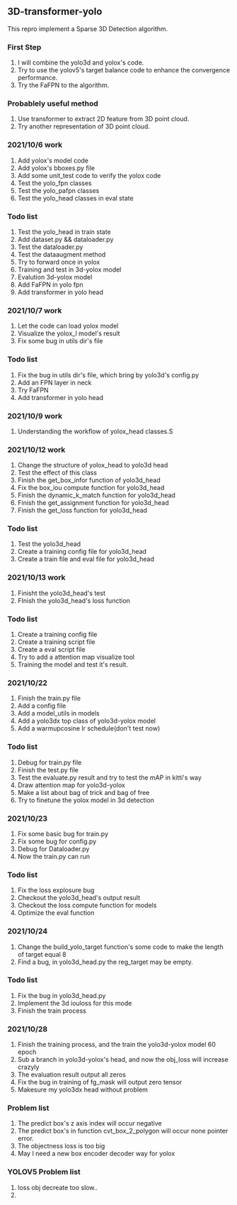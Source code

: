 ## 3D-transformer-yolo
This repro implement a Sparse 3D Detection algorithm.

### First Step
1. I will combine the yolo3d and yolox's code.
2. Try to use the yolov5's target balance code to enhance the convergence performance.
3. Try the FaFPN to the algorithm.

### Probablely useful method
1. Use transformer to extract 2D feature from 3D point cloud.
2. Try another representation of 3D point cloud.


### 2021/10/6 work
1. Add yolox's model code
2. Add yolox's bboxes.py file
3. Add some unit_test code to verify the yolox code
4. Test the yolo_fpn classes
5. Test the yolo_pafpn classes
6. Test the yolo_head classes in eval state

### Todo list
1. Test the yolo_head in train state
2. Add dataset.py && dataloader.py
3. Test the dataloader.py
4. Test the dataaugment method
5. Try to forward once in yolox
6. Training and test in 3d-yolox model
7. Evalution 3d-yolox model
8. Add FaFPN in yolo fpn
9. Add transformer in yolo head 

### 2021/10/7 work
1. Let the code can load yolox model
2. Visualize the yolox_l model's result
3. Fix some bug in utils dir's file

### Todo list
1. Fix the bug in utils dir's file, which bring by yolo3d's config.py
2. Add an FPN layer in neck
3. Try FaFPN
4. Add transformer in yolo head


### 2021/10/9 work
1. Understanding the workflow of yolox_head classes.S

### 2021/10/12 work
1. Change the structure of yolox_head to yolo3d head
2. Test the effect of this class
3. Finish the get_box_infor function of yolo3d_head
4. Fix the box_iou compute function for yolo3d_head
5. Finish the dynamic_k_match function for yolo3d_head
6. Finish the get_assignment function for yolo3d_head
7. Finish the get_loss function for yolo3d_head

### Todo list
1. Test the yolo3d_head
2. Create a training config file for yolo3d_head
3. Create a train file and eval file for yolo3d_head

### 2021/10/13 work
1. Finisht the yolo3d_head's test
2. FInish the yolo3d_head's loss function

### Todo list
1. Create a training config file
2. Create a training script file
3. Create a eval script file
4. Try to add a attention map visualize tool
5. Training the model and test it's result.

### 2021/10/22
1. Finish the train.py file
2. Add a config file
3. Add a model_utils in models
4. Add a yolo3dx top class of yolo3d-yolox model
5. Add a warmupcosine lr schedule(don't test now)

### Todo list
1. Debug for train.py file
2. Finish the test.py file
3. Test the evaluate.py result and try to test the mAP in kitti's way
4. Draw attention map for yolo3d-yolox
5. Make a list about bag of trick and bag of free
6. Try to finetune the yolox model in 3d detection 

### 2021/10/23
1. Fix some basic bug for train.py
2. Fix some bug for config.py
3. Debug for Dataloader.py
4. Now the train.py can run

### Todo list
1. Fix the loss explosure bug
2. Checkout the yolo3d_head's output result
3. Checkout the loss compute function for models
4. Optimize the eval function

### 2021/10/24
1. Change the build_yolo_target function's some code to make the length of target equal 8
2. Find a bug, in yolo3d_head.py the reg_target may be empty.

### Todo list
1. Fix the bug in yolo3d_head.py
2. Implement the 3d iouloss for this mode
3. Finish the train process

### 2021/10/28
1. Finish the training process, and the train the yolo3d-yolox model 60 epoch
2. Sub a branch in yolo3d-yolox's head, and now the obj_loss will increase crazyly
3. The evaluation result output all zeros
4. Fix the bug in training of fg_mask will output zero tensor
5. Makesure my yolo3dx head without problem

### Problem list
1. The predict box's z axis index will occur negative
2. The predict box's in function cvt_box_2_polygon will occur none pointer error.
3. The objectness loss is too big
4. May I need a new box encoder decoder way for yolox


### YOLOV5 Problem list
1. loss obj decreate too slow..
2. 